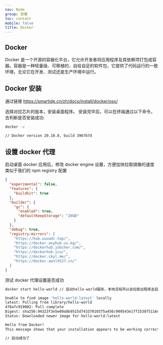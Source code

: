 ```yaml
---
nav: Node
group: 部署
toc: content
mobile: false
title: Docker
---
```


## Docker

Docker 是一个开源的容器化平台，它允许开发者将应用程序及其依赖项打包成容器。容器是一种轻量级、可移植的、自给自足的软件包，它提供了代码运行的一致环境，无论它在开发、测试还是生产环境中运行。

## Docker 安装

通过链接 https://smartide.cn/zh/docs/install/docker/osx/

选择对应芯片的版本，安装桌面程序。
安装完毕后，可以在终端通过以下命令，去判断是否安装成功:

```bash
docker -v

// Docker version 20.10.8, build 3967b7d
```

## 设置 docker 代理

启动桌面 docker 应用后，修改 docker engine 设置，方便加快拉取镜像的速度  
类似于我们的 npm registry 配置

```json
{
  "experimental": false,
  "features": {
    "buildkit": true
  },
  "builder": {
    "gc": {
      "enabled": true,
      "defaultKeepStorage": "20GB"
    }
  },
  "debug": true,
  "registry-mirrors": [
    "https://hub.uuuadc.top/",
    "https://docker.anyhub.us.kg/",
    "https://dockerhub.jobcher.com/",
    "https://dockerhub.icu/",
    "https://docker.ckyl.me/",
    "https://docker.awsl9527.cn/"
  ]
}
```

测试 docker 代理设置是否成功

```bash
docker start hello-world // 启动hello-world服务，本地没有所以会拉取远程库去启动

Unable to find image 'hello-world:latest' locally
latest: Pulling from library/hello-world
478afc919002: Pull complete
Digest: sha256:94323f3e5e09a8b9515d74337010375a456c909543e1ff1538f5116d38ab3989
Status: Downloaded newer image for hello-world:latest

Hello from Docker!
This message shows that your installation appears to be working correctly.

// 启动成功了
```
